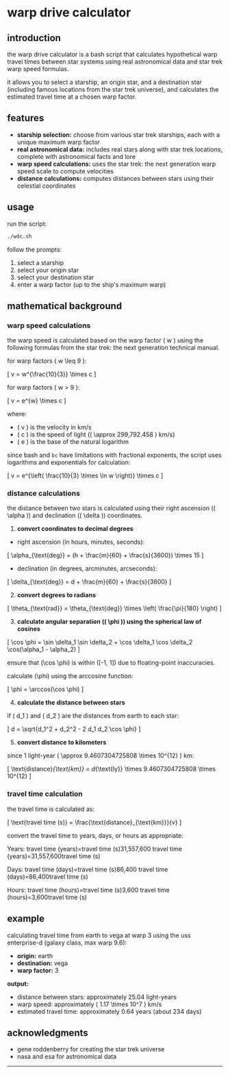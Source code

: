 # warp drive calculator

## introduction

the warp drive calculator is a bash script that calculates hypothetical warp travel times between star systems using real astronomical data and star trek warp speed formulas.

it allows you to select a starship, an origin star, and a destination star (including famous locations from the star trek universe), and calculates the estimated travel time at a chosen warp factor.

## features

- **starship selection:** choose from various star trek starships, each with a unique maximum warp factor
- **real astronomical data:** includes real stars along with star trek locations, complete with astronomical facts and lore
- **warp speed calculations:** uses the star trek: the next generation warp speed scale to compute velocities
- **distance calculations:** computes distances between stars using their celestial coordinates

## usage

run the script:

```bash
./wdc.sh
```

follow the prompts:

1. select a starship
2. select your origin star
3. select your destination star
4. enter a warp factor (up to the ship's maximum warp)

## mathematical background

### warp speed calculations

the warp speed is calculated based on the warp factor \( w \) using the following formulas from the star trek: the next generation technical manual.

for warp factors \( w \leq 9 \):

\[
v = w^{\frac{10}{3}} \times c
\]

for warp factors \( w > 9 \):

\[
v = e^{w} \times c
\]

where:

- \( v \) is the velocity in km/s
- \( c \) is the speed of light (\( \approx 299,792.458 \) km/s)
- \( e \) is the base of the natural logarithm

since bash and `bc` have limitations with fractional exponents, the script uses logarithms and exponentials for calculation:

\[
v = e^{\left( \frac{10}{3} \times \ln w \right)} \times c
\]

### distance calculations

the distance between two stars is calculated using their right ascension (\( \alpha \)) and declination (\( \delta \)) coordinates.

1. **convert coordinates to decimal degrees**

- right ascension (in hours, minutes, seconds):

\[
\alpha_{\text{deg}} = (h + \frac{m}{60} + \frac{s}{3600}) \times 15
\]

- declination (in degrees, arcminutes, arcseconds):

\[
\delta_{\text{deg}} = d + \frac{m}{60} + \frac{s}{3600}
\]

2. **convert degrees to radians**

\[
\theta_{\text{rad}} = \theta_{\text{deg}} \times \left( \frac{\pi}{180} \right)
\]

3. **calculate angular separation (\( \phi \)) using the spherical law of cosines**

\[
\cos \phi = \sin \delta_1 \sin \delta_2 + \cos \delta_1 \cos \delta_2 \cos(\alpha_1 - \alpha_2)
\]

ensure that \(\cos \phi\) is within \([-1, 1]\) due to floating-point inaccuracies.

calculate \(\phi\) using the arccosine function:

\[
\phi = \arccos(\cos \phi)
\]

4. **calculate the distance between stars**

if \( d_1 \) and \( d_2 \) are the distances from earth to each star:

\[
d = \sqrt{d_1^2 + d_2^2 - 2 d_1 d_2 \cos \phi}
\]

5. **convert distance to kilometers**

since 1 light-year \( \approx 9.4607304725808 \times 10^{12} \) km:

\[
\text{distance}_{\text{km}} = d_{\text{ly}} \times 9.4607304725808 \times 10^{12}
\]

### travel time calculation

the travel time is calculated as:

\[
\text{travel time (s)} = \frac{\text{distance}_{\text{km}}}{v}
\]

convert the travel time to years, days, or hours as appropriate:

Years:
travel time (years)=travel time (s)31,557,600
travel time (years)=31,557,600travel time (s)​

Days:
travel time (days)=travel time (s)86,400
travel time (days)=86,400travel time (s)​

Hours:
travel time (hours)=travel time (s)3,600
travel time (hours)=3,600travel time (s)​

## example

calculating travel time from earth to vega at warp 3 using the uss enterprise-d (galaxy class, max warp 9.6):

- **origin:** earth
- **destination:** vega
- **warp factor:** 3

**output:**

- distance between stars: approximately 25.04 light-years
- warp speed: approximately \( 1.17 \times 10^7 \) km/s
- estimated travel time: approximately 0.64 years (about 234 days)


## acknowledgments

- gene roddenberry for creating the star trek universe
- nasa and esa for astronomical data

---
